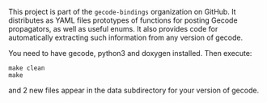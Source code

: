 This project is part of the `gecode-bindings` organization on GitHub.  It
distributes as YAML files prototypes of functions for posting Gecode propagators,
as well as useful enums.  It also provides code for automatically extracting
such information from any version of gecode.

You need to have gecode, python3 and doxygen installed.  Then execute:
```
make clean
make
```

and 2 new files appear in the data subdirectory for your version of gecode.
